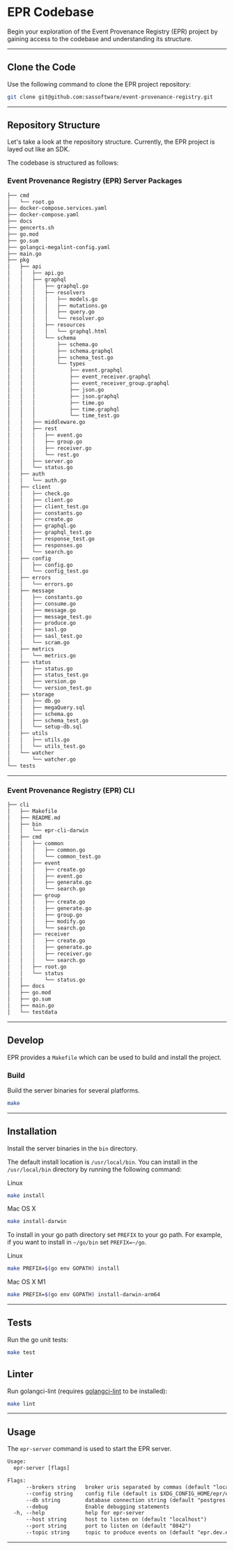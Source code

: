 # EPR Codebase

Begin your exploration of the Event Provenance Registry (EPR) project by gaining
access to the codebase and understanding its structure.

---

## Clone the Code

Use the following command to clone the EPR project repository:

```bash
git clone git@github.com:sassoftware/event-provenance-registry.git
```

---

## Repository Structure

Let's take a look at the repository structure. Currently, the EPR project is
layed out like an SDK.

The codebase is structured as follows:

### Event Provenance Registry (EPR) Server Packages

```bash
├── cmd
│   └── root.go
├── docker-compose.services.yaml
├── docker-compose.yaml
├── docs
├── gencerts.sh
├── go.mod
├── go.sum
├── golangci-megalint-config.yaml
├── main.go
├── pkg
│   ├── api
│   │   ├── api.go
│   │   ├── graphql
│   │   │   ├── graphql.go
│   │   │   ├── resolvers
│   │   │   │   ├── models.go
│   │   │   │   ├── mutations.go
│   │   │   │   ├── query.go
│   │   │   │   └── resolver.go
│   │   │   ├── resources
│   │   │   │   └── graphql.html
│   │   │   └── schema
│   │   │       ├── schema.go
│   │   │       ├── schema.graphql
│   │   │       ├── schema_test.go
│   │   │       └── types
│   │   │           ├── event.graphql
│   │   │           ├── event_receiver.graphql
│   │   │           ├── event_receiver_group.graphql
│   │   │           ├── json.go
│   │   │           ├── json.graphql
│   │   │           ├── time.go
│   │   │           ├── time.graphql
│   │   │           └── time_test.go
│   │   ├── middleware.go
│   │   ├── rest
│   │   │   ├── event.go
│   │   │   ├── group.go
│   │   │   ├── receiver.go
│   │   │   └── rest.go
│   │   ├── server.go
│   │   └── status.go
│   ├── auth
│   │   └── auth.go
│   ├── client
│   │   ├── check.go
│   │   ├── client.go
│   │   ├── client_test.go
│   │   ├── constants.go
│   │   ├── create.go
│   │   ├── graphql.go
│   │   ├── graphql_test.go
│   │   ├── response_test.go
│   │   ├── responses.go
│   │   └── search.go
│   ├── config
│   │   ├── config.go
│   │   └── config_test.go
│   ├── errors
│   │   └── errors.go
│   ├── message
│   │   ├── constants.go
│   │   ├── consume.go
│   │   ├── message.go
│   │   ├── message_test.go
│   │   ├── produce.go
│   │   ├── sasl.go
│   │   ├── sasl_test.go
│   │   └── scram.go
│   ├── metrics
│   │   └── metrics.go
│   ├── status
│   │   ├── status.go
│   │   ├── status_test.go
│   │   ├── version.go
│   │   └── version_test.go
│   ├── storage
│   │   ├── db.go
│   │   ├── megaQuery.sql
│   │   ├── schema.go
│   │   ├── schema_test.go
│   │   └── setup-db.sql
│   ├── utils
│   │   ├── utils.go
│   │   └── utils_test.go
│   └── watcher
│       └── watcher.go
└── tests
```

---

### Event Provenance Registry (EPR) CLI

```bash
├── cli
│   ├── Makefile
│   ├── README.md
│   ├── bin
│   │   └── epr-cli-darwin
│   ├── cmd
│   │   ├── common
│   │   │   ├── common.go
│   │   │   └── common_test.go
│   │   ├── event
│   │   │   ├── create.go
│   │   │   ├── event.go
│   │   │   ├── generate.go
│   │   │   └── search.go
│   │   ├── group
│   │   │   ├── create.go
│   │   │   ├── generate.go
│   │   │   ├── group.go
│   │   │   ├── modify.go
│   │   │   └── search.go
│   │   ├── receiver
│   │   │   ├── create.go
│   │   │   ├── generate.go
│   │   │   ├── receiver.go
│   │   │   └── search.go
│   │   ├── root.go
│   │   └── status
│   │       └── status.go
│   ├── docs
│   ├── go.mod
│   ├── go.sum
│   ├── main.go
│   └── testdata
```

---

## Develop

EPR provides a `Makefile` which can be used to build and install the project.

### Build

Build the server binaries for several platforms.

```bash
make
```

---

## Installation

Install the server binaries in the `bin` directory.

The default install location is `/usr/local/bin`. You can install in the
`/usr/local/bin` directory by running the following command:

Linux

```bash
make install
```

Mac OS X

```bash
make install-darwin
```

To install in your go path directory set `PREFIX` to your go path. For example,
if you want to install in `~/go/bin` set `PREFIX=~/go`.

Linux

```bash
make PREFIX=$(go env GOPATH) install
```

Mac OS X M1

```bash
make PREFIX=$(go env GOPATH) install-darwin-arm64
```

---

## Tests

Run the go unit tests:

```bash
make test
```

## Linter

Run golangci-lint (requires
[golangci-lint](https://golangci-lint.run/usage/install/) to be installed):

```bash
make lint
```

---

## Usage

The `epr-server` command is used to start the EPR server.

```txt
Usage:
  epr-server [flags]

Flags:
      --brokers string   broker uris separated by commas (default "localhost:9092")
      --config string    config file (default is $XDG_CONFIG_HOME/epr/epr.yaml)
      --db string        database connection string (default "postgres://localhost:5432")
      --debug            Enable debugging statements
  -h, --help             help for epr-server
      --host string      host to listen on (default "localhost")
      --port string      port to listen on (default "8042")
      --topic string     topic to produce events on (default "epr.dev.events")
```

---
